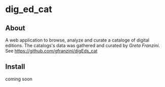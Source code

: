 # dig_ed_cat
## About
A web application to browse, analyze and curate a cataloge of digital editions.
The catalogs's data was gathered and curated by *Greta Franzini*. See https://github.com/gfranzini/digEds_cat
## Install
coming soon
